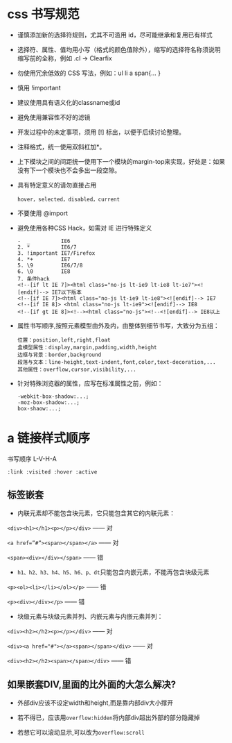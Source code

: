 # css 书写规范

-  谨慎添加新的选择符规则，尤其不可滥用 id，尽可能继承和复用已有样式
-  选择符、属性、值均用小写（格式的颜色值除外），缩写的选择符名称须说明缩写前的全称，例如 .cl -> Clearfix
-  勿使用冗余低效的 CSS 写法，例如：ul li a span{... }
-  慎用 !important
-  建议使用具有语义化的classname或id
-  避免使用兼容性不好的滤镜
-  开发过程中的未定事项，须用 [!] 标出，以便于后续讨论整理。
-  注释格式，统一使用双斜杠加*。
-  上下模块之间的间距统一使用下一个模块的margin-top来实现，好处是：如果没有下一个模块也不会多出一段空隙。

-  具有特定意义的请勿直接占用
    ```
    hover，selected，disabled，current
    ```

-  不要使用 @import
-  避免使用各种CSS Hack，如需对 IE 进行特殊定义
    ```
    -  _          IE6
    2. *          IE6/7
    3. !important IE7/Firefox
    4. *+         IE7
    5. \9         IE6/7/8
    6. \0         IE8
    7. 条件hack
    <!--[if lt IE 7]><html class="no-js lt-ie9 lt-ie8 lt-ie7"><![endif]--> IE7以下版本
    <!--[if IE 7]><html class="no-js lt-ie9 lt-ie8"><![endif]--> IE7
    <!--[if IE 8]> <html class="no-js lt-ie9"><![endif]--> IE8
    <!--[if gt IE 8]><!--><html class="no-js"><!--<![endif]--> IE8以上
    ```

-  属性书写顺序,按照元素模型由外及内，由整体到细节书写，大致分为五组：
    ```
    位置：position,left,right,float
    盒模型属性：display,margin,padding,width,height
    边框与背景：border,background
    段落与文本：line-height,text-indent,font,color,text-decoration,...
    其他属性：overflow,cursor,visibility,...
    ```
- 针对特殊浏览器的属性，应写在标准属性之前，例如：
    ```
    -webkit-box-shadow:...;
    -moz-box-shadow:...;
    box-shaow:...;
    ```

# a 链接样式顺序
书写顺序 L-V-H-A
```
:link :visited :hover :active
```

## 标签嵌套

* 内联元素却不能包含块元素，它只能包含其它的内联元素：

`<div><h1></h1><p></p></div>` —— 对

`<a href=”#”><span></span></a>` —— 对

`<span><div></div></span>` —— 错

* `h1、h2、h3、h4、h5、h6、p、dt`只能包含内嵌元素，不能再包含块级元素

`<p><ol><li></li></ol></p>` —— 错

`<p><div></div></p>` —— 错

* 块级元素与块级元素并列、内嵌元素与内嵌元素并列：

`<div><h2></h2><p></p></div>` —— 对

`<div><a href="#"></a><span></span></div>` —— 对

`<div><h2></h2><span></span></div>` —— 错


## 如果嵌套DIV,里面的比外面的大怎么解决?

* 外部div应该不设定width和height,而是靠内部div大小撑开

* 若不得已，应该用`overflow:hidden`将内部div超出外部的部分隐藏掉

* 若想它可以滚动显示,可以改为`overflow:scroll`
